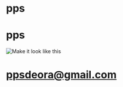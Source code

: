 
# pps
# pps
 ![Make it look like this](https://avatars0.githubusercontent.com/u/60918188?v=4)
 # ppsdeora@gmail.com
